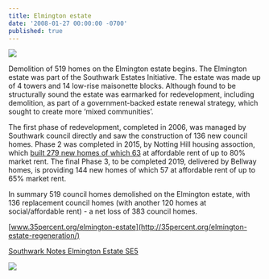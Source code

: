 ```yaml
---
title: Elmington estate
date: '2008-01-27 00:00:00 -0700'
published: true
---
```


![](http://www.towerblock.eca.ed.ac.uk/sites/default/files/L36-37.jpg)

Demolition of 519 homes on the Elmington estate begins. The Elmington estate was part of the Southwark Estates Initiative. The estate was made up of 4 towers and 14 low-rise maisonette blocks. Although found to be structurally sound the estate was earmarked for redevelopment, including demolition, as part of a government-backed estate renewal strategy, which sought to create more ‘mixed communities’.

The first phase of redevelopment, completed in 2006, was managed by Southwark council directly and saw the construction of 136 new council homes. Phase 2 was completed in 2015, by Notting Hill housing assoction, which [built 279 new homes of which 63](http://planbuild.southwark.gov.uk/documents/?GetDocument=%7b%7b%7b!XXOecz%2bOmRk2JFLLeX0iRw%3d%3d!%7d%7d%7d) at affordable rent of up to 80% market rent. The final Phase 3, to be completed 2019, delivered by Bellway homes, is providing 144 new homes of which 57 at affordable rent of up to 65% market rent.

In summary 519 council homes demolished on the Elmington estate, with 136 replacement council homes (with another 120 homes at social/affordable rent) - a net loss of 383 council homes.  


[www.35percent.org/elmington-estate](http://35percent.org/elmington-estate-regeneration/)

[Southwark Notes Elmington Estate SE5](https://southwarknotes.wordpress.com/local-development-sites/elmington-estate-se5/)

![](http://35percent.org/img/elmingtonss.jpg)
